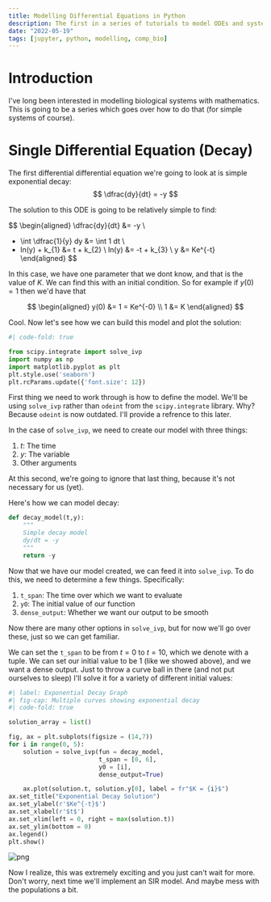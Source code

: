 ```yaml
---
title: Modelling Differential Equations in Python
description: The first in a series of tutorials to model ODEs and systems of ODEs in Python.
date: "2022-05-19"
tags: [jupyter, python, modelling, comp_bio]
---
```

# Introduction
I've long been interested in modelling biological systems with mathematics. This is going to be a series which goes over how to do that (for simple systems of course). 

# Single Differential Equation (Decay)

The first differential differential equation we're going to look at is simple exponential decay: 
$$
\dfrac{dy}{dt} = -y
$$

The solution to this ODE is going to be relatively simple to find: 

$$
\begin{aligned}
\dfrac{dy}{dt} &= -y \\
- \int \dfrac{1}{y} dy &= \int 1 dt \\
- ln(y) + k_{1} &= t + k_{2} \\
ln(y) &= -t + k_{3} \\
y &= Ke^{-t}
\end{aligned}
$$

In this case, we have one parameter that we dont know, and that is the value of $K$. We can find this with an initial condition. So for example if $y(0) = 1$ then we'd have that

$$
\begin{aligned}
y(0) &= 1 = Ke^{-0} \\
1 &= K
\end{aligned}
$$

Cool. Now let's see how we can build this model and plot the solution: 


```python
#| code-fold: true

from scipy.integrate import solve_ivp
import numpy as np
import matplotlib.pyplot as plt
plt.style.use('seaborn')
plt.rcParams.update({'font.size': 12})
```

First thing we need to work through is how to define the model. We'll be using `solve_ivp` rather than `odeint` from the `scipy.integrate` library. Why? Because `odeint` is now outdated. I'll provide a refrence to this later. 

In the case of `solve_ivp`, we need to create our model with three things: 

1. $t$: The time
2. $y$: The variable
3. Other arguments

At this second, we're going to ignore that last thing, because it's not necessary for us (yet).

Here's how we can model decay:


```python
def decay_model(t,y):
    """
    Simple decay model
    dy/dt = -y
    """
    return -y
```

Now that we have our model created, we can feed it into `solve_ivp`. To do this, we need to determine a few things. Specifically: 

1. `t_span`: The time over which we want to evaluate
2. `y0`: The initial value of our function
3. `dense_output`: Whether we want our output to be smooth

Now there are many other options in `solve_ivp`, but for now we'll go over these, just so we can get familiar. 

We can set the `t_span` to be from $t = 0$ to $t = 10$, which we denote with a tuple. We can set our initial value to be 1 (like we showed above), and we want a dense output. Just to throw a curve ball in there (and not put ourselves to sleep) I'll solve it for a variety of different initial values: 


```python
#| label: Exponential Decay Graph
#| fig-cap: Multiple curves showing exponential decay
#| code-fold: true

solution_array = list()

fig, ax = plt.subplots(figsize = (14,7))
for i in range(0, 5):     
    solution = solve_ivp(fun = decay_model,
                         t_span = [0, 6],
                         y0 = [i], 
                         dense_output=True)

    ax.plot(solution.t, solution.y[0], label = fr"$K = {i}$")
ax.set_title("Exponential Decay Solution")
ax.set_ylabel(r'$Ke^{-t}$')
ax.set_xlabel(r'$t$')
ax.set_xlim(left = 0, right = max(solution.t))
ax.set_ylim(bottom = 0)
ax.legend()
plt.show()
```


    
![png](/Differential-Equations-1_files/Differential-Equations-1_7_0.png)
    


Now I realize, this was extremely exciting and you just can't wait for more. Don't worry, next time we'll implement an SIR model. And maybe mess with the populations a bit.


```python

```
